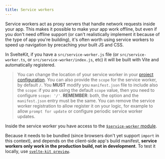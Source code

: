 ```yaml
---
title: Service workers
---
```


Service workers act as proxy servers that handle network requests inside your app. This makes it possible to make your app work offline, but even if you don't need offline support (or can't realistically implement it because of the type of app you're building), it's often worth using service workers to speed up navigation by precaching your built JS and CSS.

In SvelteKit, if you have a `src/service-worker.js` file (or `src/service-worker.ts`, or `src/service-worker/index.js`, etc) it will be built with Vite and automatically registered.

> You can change the location of your service worker in your [project configuration](#configuration-files).
You can also provide the `scope` for the service worker, by default `/`. You **MUST** modify you `manifest.json` file
to include also the `scope`: if you are using the default `scope` value, then you need to configure `scope: '/'`.
**REMEMBER**: both, the option and the `manifest.json` entry must be the same.
You can remove the service worker registration to allow register it on your logic, for example to allow `prompt for update`
or configure periodic service worker updates.

Inside the service worker you have access to the [`$service-worker` module](#modules-$service-worker).

Because it needs to be bundled (since browsers don't yet support `import` in this context), and depends on the client-side app's build manifest, **service workers only work in the production build, not in development**. To test it locally, use [`svelte-kit preview`](#command-line-interface-svelte-kit-preview).
